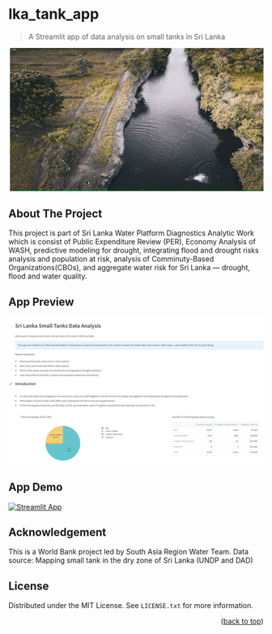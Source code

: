 # lka_tank_app
> A Streamlit app of data analysis on small tanks in Sri Lanka

<img src='imgs\tank.jpg' width="800">



## About The Project

This project is part of Sri Lanka Water Platform Diagnostics Analytic Work which is consist of Public Expenditure Review (PER), Economy Analysis of WASH, predictive modeling for drought, integrating flood and drought risks analysis and population at risk, analysis of Comminuty-Based Organizations(CBOs), and aggregate water risk for Sri Lanka — drought, flood and water quality. 

## App Preview
<img src='imgs\Screenshot.png' width="800">


## App Demo

[![Streamlit App](https://static.streamlit.io/badges/streamlit_badge_black_white.svg)](https://doriswang0531-lka-tank-app-lka-app-y2bwa3.streamlit.app/)


## Acknowledgement

This is a World Bank project led by South Asia Region Water Team. 
Data source: Mapping small tank in the dry zone of Sri Lanka (UNDP and DAD)

## License

Distributed under the MIT License. See `LICENSE.txt` for more information.

<p align="right">(<a href="#readme-top">back to top</a>)</p>
